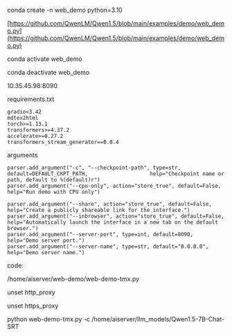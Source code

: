conda create -n web_demo python=3.10

[https://github.com/QwenLM/Qwen1.5/blob/main/examples/demo/web_demo.py](https://github.com/QwenLM/Qwen1.5/blob/main/examples/demo/web_demo.py)

conda activate web_demo

conda deactivate web_demo

10.35.45.98:8090

requirements.txt

```
gradio<3.42
mdtex2html
torch>=1.13.1
transformers>=4.37.2
accelerate>=0.27.2
transformers_stream_generator==0.0.4
```

arguments

```
parser.add_argument("-c", "--checkpoint-path", type=str, default=DEFAULT_CKPT_PATH,                    help="Checkpoint name or path, default to %(default)r")
parser.add_argument("--cpu-only", action="store_true", default=False, help="Run demo with CPU only")

parser.add_argument("--share", action="store_true", default=False,                    help="Create a publicly shareable link for the interface.")
parser.add_argument("--inbrowser", action="store_true", default=False,                    help="Automatically launch the interface in a new tab on the default browser.")
parser.add_argument("--server-port", type=int, default=8090,                    help="Demo server port.")
parser.add_argument("--server-name", type=str, default="0.0.0.0",                    help="Demo server name.")
```

code: 

/home/aiserver/web-demo/web-demo-tmx.py

unset http_proxy

unset https_proxy

python web-demo-tmx.py -c /home/aiserver/llm_models/Qwen1.5-7B-Chat-SRT